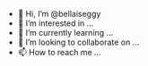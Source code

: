 - 👋 Hi, I’m @bellaiseggy
- 👀 I’m interested in ...
- 🌱 I’m currently learning ...
- 💞️ I’m looking to collaborate on ...
- 📫 How to reach me ...

<!---
bellaiseggy/bellaiseggy is a ✨ special ✨ repository because its `README.md` (this file) appears on your GitHub profile.
You can click the Preview link to take a look at your changes.
--->
